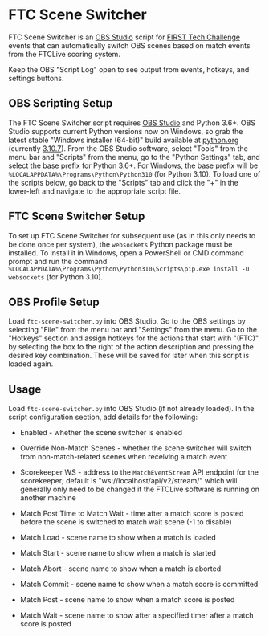 # FTC Scene Switcher

FTC Scene Switcher is an [OBS Studio](https://obsproject.com/) script for [FIRST Tech Challenge](https://www.firstinspires.org/robotics/ftc) events that can automatically switch OBS scenes based on match events from the FTCLive scoring system.

Keep the OBS "Script Log" open to see output from events, hotkeys, and settings buttons.


## OBS Scripting Setup

The FTC Scene Switcher script requires [OBS Studio](https://obsproject.com/) and Python 3.6+. OBS Studio supports current Python versions now on Windows, so grab the latest stable "Windows installer (64-bit)" build available at [python.org](https://www.python.org/downloads/windows/) (currently [3.10.7](https://www.python.org/ftp/python/3.10.7/python-3.10.7-amd64.exe)). From the OBS Studio software, select "Tools" from the menu bar and "Scripts" from the menu, go to the "Python Settings" tab, and select the base prefix for Python 3.6+. For Windows, the base prefix will be `%LOCALAPPDATA%\Programs\Python\Python310` (for Python 3.10). To load one of the scripts below, go back to the "Scripts" tab and click the "+" in the lower-left and navigate to the appropriate script file.


## FTC Scene Switcher Setup

To set up FTC Scene Switcher for subsequent use (as in this only needs to be done once per system), the `websockets` Python package must be installed. To install it in Windows, open a PowerShell or CMD command prompt and run the command `%LOCALAPPDATA%\Programs\Python\Python310\Scripts\pip.exe install -U websockets` (for Python 3.10).


## OBS Profile Setup

Load `ftc-scene-switcher.py` into OBS Studio. Go to the OBS settings by selecting "File" from the menu bar and "Settings" from the menu. Go to the "Hotkeys" section and assign hotkeys for the actions that start with "(FTC)" by selecting the box to the right of the action description and pressing the desired key combination. These will be saved for later when this script is loaded again.


## Usage

Load `ftc-scene-switcher.py` into OBS Studio (if not already loaded). In the script configuration section, add details for the following:

* Enabled - whether the scene switcher is enabled
* Override Non-Match Scenes - whether the scene switcher will switch from non-match-related scenes when receiving a match event
* Scorekeeper WS - address to the `MatchEventStream` API endpoint for the scorekeeper; default is "ws://localhost/api/v2/stream/" which will generally only need to be changed if the FTCLive software is running on another machine
* Match Post Time to Match Wait - time after a match score is posted before the scene is switched to match wait scene (-1 to disable)

* Match Load - scene name to show when a match is loaded
* Match Start - scene name to show when a match is started
* Match Abort - scene name to show when a match is aborted
* Match Commit - scene name to show when a match score is committed
* Match Post - scene name to show when a match score is posted
* Match Wait - scene name to show after a specified timer after a match score is posted
